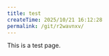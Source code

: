 ```yaml
---
title: test
createTime: 2025/10/21 16:12:28
permalink: /git/r2wavnxv/
---
```


This is a test page.
